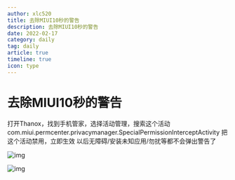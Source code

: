 ```yaml
---
author: xlc520
title: 去除MIUI10秒的警告
description: 去除MIUI10秒的警告
date: 2022-02-17
category: daily
tag: daily
article: true
timeline: true
icon: type
---
```


# 去除MIUI10秒的警告

打开Thanox，找到手机管家，选择活动管理，搜索这个活动
com.miui.permcenter.privacymanager.SpecialPermissionInterceptActivity
把这个活动禁用，立即生效
以后无障碍/安装未知应用/勿扰等都不会弹出警告了

![img](http://image.coolapk.com/feed/2022/0108/07/2064506_f18ce68b_8655_7643_90@324x720.gif)

![img](http://image.coolapk.com/feed/2022/0108/07/2064506_223ddc9c_8655_7651_953@1080x2400.jpeg.m.jpg)